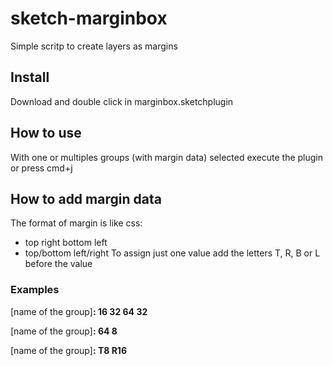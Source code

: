# sketch-marginbox
Simple scritp to create layers as margins

## Install
Download and double click in marginbox.sketchplugin

## How to use
With one or multiples groups (with margin data) selected execute the plugin or press cmd+j

## How to add margin data
The format of margin is like css:
- top right bottom left
- top/bottom left/right
To assign just one value add the letters T, R, B or L before the value

### Examples

[name of the group]**: 16 32 64 32**

[name of the group]**: 64 8**

[name of the group]**: T8 R16**
